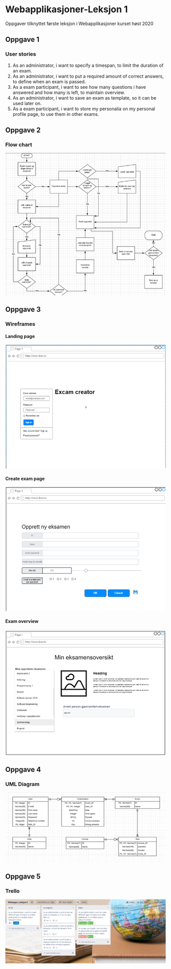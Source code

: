 # Webapplikasjoner-Leksjon 1
 Oppgaver tilknyttet første leksjon i Webapplikasjoner kurset høst 2020

## Oppgave 1
### User stories
1. As an administrator, i want to specify a timespan, to limit the duration of an exam.
2. As an administrator, i want to put a required amount of correct answers, to define when an exam is passed.
3. As a exam participant, i want to see how many questions i have answered and how many is left, to maintain overview.
4. As an administrator, i want to save an exam as template, so it can be used later on.
5. As a exam participant, i want to store my personalia on my personal profile page, to use them in other exams.

## Oppgave 2
### Flow chart
![Flow chart](https://github.com/mienna91/Webapplikasjoner-Leksjon-1/blob/master/flowchart_webapps1.png)

## Oppgave 3
### Wireframes
#### Landing page
![Landing page](https://github.com/mienna91/Webapplikasjoner-Leksjon-1/blob/master/webapps1_wireflanding.png)

#### Create exam page
![Create exam](https://github.com/mienna91/Webapplikasjoner-Leksjon-1/blob/master/webapps1_oppretteksamen.png)

#### Exam overview
![Overview](https://github.com/mienna91/Webapplikasjoner-Leksjon-1/blob/master/webapps1_eksamenoversikt.png)

## Oppgave 4
### UML Diagram
![UML Diagram](https://github.com/mienna91/Webapplikasjoner-Leksjon-1/blob/master/Webapps1_UML.png)

## Oppgave 5
### Trello
![Trello](https://github.com/mienna91/Webapplikasjoner-Leksjon-1/blob/master/webapps1_trello.png)
